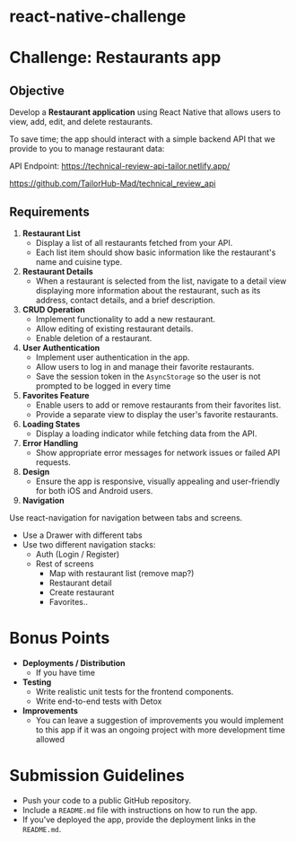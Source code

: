 # react-native-challenge

# Challenge: Restaurants app

## **Objective**

Develop a **Restaurant application** using React Native that allows users to view, add, edit, and delete restaurants. 

To save time; the app should interact with a simple backend API that we provide to you to manage restaurant data:

API Endpoint:
https://technical-review-api-tailor.netlify.app/

https://github.com/TailorHub-Mad/technical_review_api

## **Requirements**

1. **Restaurant List**
    - Display a list of all restaurants fetched from your API.
    - Each list item should show basic information like the restaurant's name and cuisine type.
2. **Restaurant Details**
    - When a restaurant is selected from the list, navigate to a detail view displaying more information about the restaurant, such as its address, contact details, and a brief description.
3. **CRUD Operation**
    - Implement functionality to add a new restaurant.
    - Allow editing of existing restaurant details.
    - Enable deletion of a restaurant.
4. **User Authentication**
    - Implement user authentication in the app.
    - Allow users to log in and manage their favorite restaurants.
    - Save the session token in the  `AsyncStorage` so the user is not prompted to be logged in every time
5. **Favorites Feature**
    - Enable users to add or remove restaurants from their favorites list.
    - Provide a separate view to display the user's favorite restaurants.
6. **Loading States**
    - Display a loading indicator while fetching data from the API.
7. **Error Handling**
    - Show appropriate error messages for network issues or failed API requests.
8. **Design**
    - Ensure the app is responsive, visually appealing and user-friendly for both iOS and Android users.
9. **Navigation**

Use react-navigation for navigation between tabs and screens.

- Use a Drawer with different tabs
- Use two different navigation stacks:
    - Auth (Login / Register)
    - Rest of screens
        - Map with restaurant list (remove map?)
        - Restaurant detail
        - Create restaurant
        - Favorites..

# Bonus Points

- **Deployments / Distribution**
    - If you have time
- **Testing**
    - Write realistic unit tests for the frontend components.
    - Write end-to-end tests with Detox
- **Improvements**
    - You can leave a suggestion of improvements you would implement to this app if it was an ongoing project with more development time allowed

# **Submission Guidelines**

- Push your code to a public GitHub repository.
- Include a `README.md` file with instructions on how to run the app.
- If you've deployed the app, provide the deployment links in the `README.md`.
